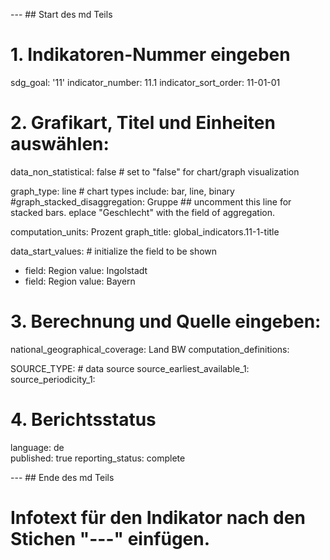 --- ## Start des md Teils

# 1. Indikatoren-Nummer eingeben
sdg_goal: '11'
indicator_number: 11.1
indicator_sort_order: 11-01-01

# 2. Grafikart, Titel und Einheiten auswählen:

data_non_statistical: false  # set to "false" for chart/graph visualization

graph_type: line  # chart types include: bar, line, binary
#graph_stacked_disaggregation: Gruppe  ## uncomment this line for stacked bars. eplace "Geschlecht" with the field of aggregation.

computation_units: Prozent
graph_title: global_indicators.11-1-title

data_start_values:  # initialize the field to be shown
  - field: Region
    value: Ingolstadt
  - field: Region
    value: Bayern

# 3. Berechnung und Quelle eingeben:
national_geographical_coverage: Land BW
computation_definitions: 

SOURCE_TYPE:   # data source
source_earliest_available_1: 
source_periodicity_1: 

# 4. Berichtsstatus

language: de   
published: true
reporting_status: complete

--- ## Ende des md Teils

# Infotext für den Indikator nach den Stichen "---" einfügen.
